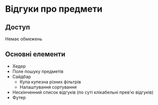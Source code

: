 # Відгуки про предмети

## Доступ
Немає обмежень

## Основні елементи
- Хедер
- Поле пошуку предметів
- Сайдбар
    - Купа купезна різних фільтрів
    - Налаштування сортування
- Нескінченний список відгуків (по суті клікабельні превʼю відгуків)
- Футер